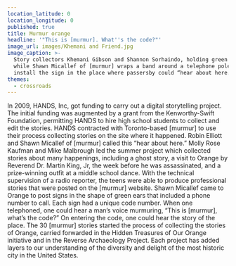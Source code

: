 ```yaml
---
location_latitude: 0
location_longitude: 0
published: true
title: Murmur orange
headline: '"This is [murmur]. What''s the code?"'
image_url: images/Khemani and Friend.jpg
image_caption: >-
  Story collectors Khemani Gibson and Shannon Sorhaindo, holding green ears,
  while Shawn Micallef of [murmur] wraps a band around a telephone pole to
  install the sign in the place where passersby could “hear about here.”
themes:
  - crossroads
---
```

In 2009, HANDS, Inc, got funding to carry out a digital storytelling project.  The initial funding was augmented by a grant from the Kenworthy-Swift Foundation, permitting HANDS to hire high school students to collect and edit the stories.  HANDS contracted with Toronto-based [murmur] to use their process collecting stories on the site where it happened.  Robin Elliott and Shawn Micallef of [murmur] called this “hear about here.”  Molly Rose Kaufman and Mike Malbrough led the summer project which collected stories about many happenings, including a ghost story, a visit to Orange by Reverend Dr. Martin King, Jr, the week before he was assassinated, and a prize-winning outfit at a middle school dance.  With the technical supervision of a radio reporter, the teens were able to produce professional stories that were posted on the [murmur] website.  Shawn Micallef came to Orange to post signs in the shape of green ears that included a phone number to call.  Each sign had a unique code number.  When one telephoned, one could hear a man’s voice murmuring, “This is [murmur], what’s the code?”  On entering the code, one could hear the story of the place.  The 30 [murmur] stories started the process of collecting the stories of Orange, carried forwarded in the Hidden Treasures of Our Orange initiative and in the Reverse Archaeology Project.  Each project has added layers to our understanding of the diversity and delight of the most historic city in the United States.
